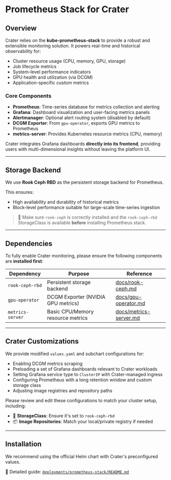 # Prometheus Stack for Crater

## Overview

Crater relies on the **kube-prometheus-stack** to provide a robust and extensible monitoring solution. It powers real-time and historical observability for:

- Cluster resource usage (CPU, memory, GPU, storage)
- Job lifecycle metrics
- System-level performance indicators
- GPU health and utilization (via DCGM)
- Application-specific custom metrics

### Core Components

- **Prometheus**: Time-series database for metrics collection and alerting
- **Grafana**: Dashboard visualization and user-facing metrics panels
- **Alertmanager**: Optional alert routing system (disabled by default)
- **DCGM Exporter**: From `gpu-operator`, exports GPU metrics to Prometheus
- **metrics-server**: Provides Kubernetes resource metrics (CPU, memory)

Crater integrates Grafana dashboards **directly into its frontend**, providing users with multi-dimensional insights without leaving the platform UI.

---

## Storage Backend

We use **Rook Ceph RBD** as the persistent storage backend for Prometheus.

This ensures:

- High availability and durability of historical metrics
- Block-level performance suitable for large-scale time-series ingestion

> 📌 Make sure `rook-ceph` is correctly installed and the `rook-ceph-rbd` StorageClass is available **before** installing Prometheus stack.

---

## Dependencies

To fully enable Crater monitoring, please ensure the following components are **installed first**:

| Dependency         | Purpose                                           | Reference                                                                 |
|--------------------|---------------------------------------------------|---------------------------------------------------------------------------|
| `rook-ceph-rbd`    | Persistent storage backend                        | [docs/rook-ceph.md](./rook-ceph.md)                                       |
| `gpu-operator`     | DCGM Exporter (NVIDIA GPU metrics)                | [docs/gpu-operator.md](./gpu-operator.md)                                 |
| `metrics-server`   | Basic CPU/Memory resource metrics                 | [docs/metrics-server.md](./metrics-server.md)                             |

---

## Crater Customizations

We provide modified `values.yaml` and subchart configurations for:

- Enabling DCGM metrics scraping
- Preloading a set of Grafana dashboards relevant to Crater workloads
- Setting Grafana service type to `ClusterIP` with Crater-managed ingress
- Configuring Prometheus with a long retention window and custom storage class
- Adjusting image registries and repository paths

Please review and edit these configurations to match your cluster setup, including:

- 🔁 **StorageClass**: Ensure it's set to `rook-ceph-rbd`
- 📦 **Image Repositories**: Match your local/private registry if needed

---

## Installation

We recommend using the official Helm chart with Crater's preconfigured values.
 
📖 Detailed guide: [`deployments/prometheus-stack/README.md`](../deployments/prometheus-stack/README.md)
